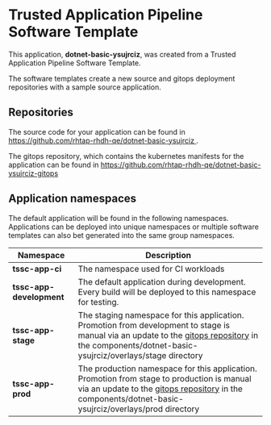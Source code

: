 # Trusted Application Pipeline Software Template

This application, **dotnet-basic-ysujrciz**, was created from a Trusted Application Pipeline Software Template.

The software templates create a new source and gitops deployment repositories with a sample source application. 

## Repositories

The source code for your application can be found in [https://github.com/rhtap-rhdh-qe/dotnet-basic-ysujrciz ](https://github.com/rhtap-rhdh-qe/dotnet-basic-ysujrciz ).
 
The gitops repository, which contains the kubernetes manifests for the application can be found in 
[https://github.com/rhtap-rhdh-qe/dotnet-basic-ysujrciz-gitops ](https://github.com/rhtap-rhdh-qe/dotnet-basic-ysujrciz-gitops ) 

## Application namespaces 

The default application will be found in the following namespaces. Applications can be deployed into unique namespaces or multiple software templates can also bet generated into the same group namespaces.  

|  Namespace   |  Description   |  
| -------- | -------- |
| **tssc-app-ci** | The namespace used for CI workloads |
| **tssc-app-development** | The default application during development. Every build will be deployed to this namespace for testing. |
| **tssc-app-stage** | The staging namespace for this application. Promotion from development to stage is manual via an update to the [gitops repository](https://github.com/rhtap-rhdh-qe/dotnet-basic-ysujrciz-gitops ) in the components/dotnet-basic-ysujrciz/overlays/stage directory |
| **tssc-app-prod** | The production namespace for this application. Promotion from stage to production is manual via an update to the [gitops repository](https://github.com/rhtap-rhdh-qe/dotnet-basic-ysujrciz-gitops ) in the components/dotnet-basic-ysujrciz/overlays/prod directory |